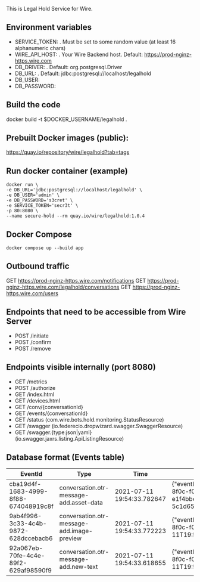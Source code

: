 This is Legal Hold Service for Wire.

## Environment variables
- SERVICE_TOKEN: <mandatory>. Must be set to some random value (at least 16 alphanumeric chars)
- WIRE_API_HOST: <optional>. Your Wire Backend host. Default: https://prod-nginz-https.wire.com
- DB_DRIVER: <optional>. Default: org.postgresql.Driver
- DB_URL: <optional>. Default: jdbc:postgresql://localhost/legalhold
- DB_USER: <optional>
- DB_PASSWORD: <optional>

## Build the code
docker build -t $DOCKER_USERNAME/legalhold .

## Prebuilt Docker images (public):
https://quay.io/repository/wire/legalhold?tab=tags

## Run docker container (example)
```
docker run \
-e DB_URL='jdbc:postgresql://localhost/legalhold' \
-e DB_USER='admin' \
-e DB_PASSWORD='s3cret' \
-e SERVICE_TOKEN='secr3t' \
-p 80:8080 \
--name secure-hold --rm quay.io/wire/legalhold:1.0.4
``` 

## Docker Compose
```
docker compose up --build app
```

## Outbound traffic
GET https://prod-nginz-https.wire.com/notifications
GET https://prod-nginz-https.wire.com/legalhold/conversations
GET https://prod-nginz-https.wire.com/users

## Endpoints that need to be accessible from Wire Server
- POST    /initiate
- POST    /confirm
- POST    /remove

## Endpoints visible internally (port 8080)
- GET     /metrics
- POST    /authorize
- GET     /index.html 
- GET     /devices.html 
- GET     /conv/{conversationId} 
- GET     /events/{conversationId}
- GET     /status (com.wire.bots.hold.monitoring.StatusResource)
- GET     /swagger (io.federecio.dropwizard.swagger.SwaggerResource)
- GET     /swagger.{type:json|yaml} (io.swagger.jaxrs.listing.ApiListingResource)

## Database format (Events table)
  EventId	| Type	| Time	| Payload
  ------- | ----- | ----- | -------------
cba19d4f-1683-4999-8f88-674048919c8f |	conversation.otr-message-add.asset-data	| 2021-07-11 19:54:33.782647|	{"eventId":"a6fb04dd-e281-11eb-8002-22000a0e7660","messageId":"baac4fdc-3ad1-4402-aaa9-b2ae1bf60080","conversationId":"0c7b391e-737e-471c-8f0c-f0a1b4f40308","clientId":"1c07cb700248848d","userId":"cf65f307-5c00-4afc-911b-f6b91bcc0921","time":"2021-07-11T19:53:24.495Z","assetId":"3-1-e1f4bbed-8f84-4cd1-8b3d-5c1d652a5568","assetToken":"","otrKey":"KhgsmyM2paiMIR7HnNjwubWjSKocSCcM0P/qoTYJJfo=","sha256":"zzHz/1iqMkdU8B3eU7b5EB4aXNdJiLFSfzw9Lee8QOc="}
9ab4f996-3c33-4c4b-9872-628dccebacb6 |	conversation.otr-message-add.image-preview	| 2021-07-11 19:54:33.772223 |	{"eventId":"a6fb04dd-e281-11eb-8002-22000a0e7660","messageId":"baac4fdc-3ad1-4402-aaa9-b2ae1bf60080","conversationId":"0c7b391e-737e-471c-8f0c-f0a1b4f40308","clientId":"1c07cb700248848d","userId":"cf65f307-5c00-4afc-911b-f6b91bcc0921","time":"2021-07-11T19:53:24.495Z","mimeType":"image/png","size":2746,"name":"","width":500,"height":500}
92a067eb-70fe-4c4e-89f2-629af98590f9 | conversation.otr-message-add.new-text | 2021-07-11 19:54:33.618655 | {"eventId":"a6643b34-e281-11eb-8002-22000a0e7660","messageId":"1c7f70e8-342d-4aac-8d6e-aacd7babbfb2","conversationId":"0c7b391e-737e-471c-8f0c-f0a1b4f40308","clientId":"1c07cb700248848d","userId":"cf65f307-5c00-4afc-911b-f6b91bcc0921","time":"2021-07-11T19:53:23.508Z","expireAfterMillis":10000,"text":"https://s3-eu-west-1.amazonaws.com/linkpreview.html","mentions":[]}

